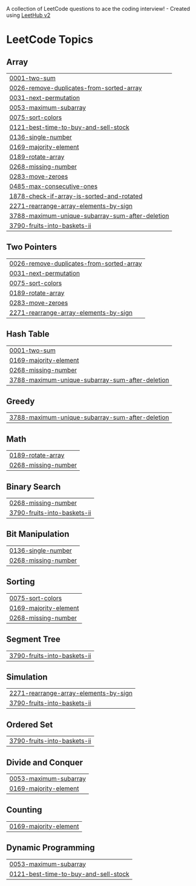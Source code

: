A collection of LeetCode questions to ace the coding interview! - Created using [LeetHub v2](https://github.com/arunbhardwaj/LeetHub-2.0)
<!---LeetCode Topics Start-->
# LeetCode Topics
## Array
|  |
| ------- |
| [0001-two-sum](https://github.com/MonicaParichha/Leetcode/tree/master/0001-two-sum) |
| [0026-remove-duplicates-from-sorted-array](https://github.com/MonicaParichha/Leetcode/tree/master/0026-remove-duplicates-from-sorted-array) |
| [0031-next-permutation](https://github.com/MonicaParichha/Leetcode/tree/master/0031-next-permutation) |
| [0053-maximum-subarray](https://github.com/MonicaParichha/Leetcode/tree/master/0053-maximum-subarray) |
| [0075-sort-colors](https://github.com/MonicaParichha/Leetcode/tree/master/0075-sort-colors) |
| [0121-best-time-to-buy-and-sell-stock](https://github.com/MonicaParichha/Leetcode/tree/master/0121-best-time-to-buy-and-sell-stock) |
| [0136-single-number](https://github.com/MonicaParichha/Leetcode/tree/master/0136-single-number) |
| [0169-majority-element](https://github.com/MonicaParichha/Leetcode/tree/master/0169-majority-element) |
| [0189-rotate-array](https://github.com/MonicaParichha/Leetcode/tree/master/0189-rotate-array) |
| [0268-missing-number](https://github.com/MonicaParichha/Leetcode/tree/master/0268-missing-number) |
| [0283-move-zeroes](https://github.com/MonicaParichha/Leetcode/tree/master/0283-move-zeroes) |
| [0485-max-consecutive-ones](https://github.com/MonicaParichha/Leetcode/tree/master/0485-max-consecutive-ones) |
| [1878-check-if-array-is-sorted-and-rotated](https://github.com/MonicaParichha/Leetcode/tree/master/1878-check-if-array-is-sorted-and-rotated) |
| [2271-rearrange-array-elements-by-sign](https://github.com/MonicaParichha/Leetcode/tree/master/2271-rearrange-array-elements-by-sign) |
| [3788-maximum-unique-subarray-sum-after-deletion](https://github.com/MonicaParichha/Leetcode/tree/master/3788-maximum-unique-subarray-sum-after-deletion) |
| [3790-fruits-into-baskets-ii](https://github.com/MonicaParichha/Leetcode/tree/master/3790-fruits-into-baskets-ii) |
## Two Pointers
|  |
| ------- |
| [0026-remove-duplicates-from-sorted-array](https://github.com/MonicaParichha/Leetcode/tree/master/0026-remove-duplicates-from-sorted-array) |
| [0031-next-permutation](https://github.com/MonicaParichha/Leetcode/tree/master/0031-next-permutation) |
| [0075-sort-colors](https://github.com/MonicaParichha/Leetcode/tree/master/0075-sort-colors) |
| [0189-rotate-array](https://github.com/MonicaParichha/Leetcode/tree/master/0189-rotate-array) |
| [0283-move-zeroes](https://github.com/MonicaParichha/Leetcode/tree/master/0283-move-zeroes) |
| [2271-rearrange-array-elements-by-sign](https://github.com/MonicaParichha/Leetcode/tree/master/2271-rearrange-array-elements-by-sign) |
## Hash Table
|  |
| ------- |
| [0001-two-sum](https://github.com/MonicaParichha/Leetcode/tree/master/0001-two-sum) |
| [0169-majority-element](https://github.com/MonicaParichha/Leetcode/tree/master/0169-majority-element) |
| [0268-missing-number](https://github.com/MonicaParichha/Leetcode/tree/master/0268-missing-number) |
| [3788-maximum-unique-subarray-sum-after-deletion](https://github.com/MonicaParichha/Leetcode/tree/master/3788-maximum-unique-subarray-sum-after-deletion) |
## Greedy
|  |
| ------- |
| [3788-maximum-unique-subarray-sum-after-deletion](https://github.com/MonicaParichha/Leetcode/tree/master/3788-maximum-unique-subarray-sum-after-deletion) |
## Math
|  |
| ------- |
| [0189-rotate-array](https://github.com/MonicaParichha/Leetcode/tree/master/0189-rotate-array) |
| [0268-missing-number](https://github.com/MonicaParichha/Leetcode/tree/master/0268-missing-number) |
## Binary Search
|  |
| ------- |
| [0268-missing-number](https://github.com/MonicaParichha/Leetcode/tree/master/0268-missing-number) |
| [3790-fruits-into-baskets-ii](https://github.com/MonicaParichha/Leetcode/tree/master/3790-fruits-into-baskets-ii) |
## Bit Manipulation
|  |
| ------- |
| [0136-single-number](https://github.com/MonicaParichha/Leetcode/tree/master/0136-single-number) |
| [0268-missing-number](https://github.com/MonicaParichha/Leetcode/tree/master/0268-missing-number) |
## Sorting
|  |
| ------- |
| [0075-sort-colors](https://github.com/MonicaParichha/Leetcode/tree/master/0075-sort-colors) |
| [0169-majority-element](https://github.com/MonicaParichha/Leetcode/tree/master/0169-majority-element) |
| [0268-missing-number](https://github.com/MonicaParichha/Leetcode/tree/master/0268-missing-number) |
## Segment Tree
|  |
| ------- |
| [3790-fruits-into-baskets-ii](https://github.com/MonicaParichha/Leetcode/tree/master/3790-fruits-into-baskets-ii) |
## Simulation
|  |
| ------- |
| [2271-rearrange-array-elements-by-sign](https://github.com/MonicaParichha/Leetcode/tree/master/2271-rearrange-array-elements-by-sign) |
| [3790-fruits-into-baskets-ii](https://github.com/MonicaParichha/Leetcode/tree/master/3790-fruits-into-baskets-ii) |
## Ordered Set
|  |
| ------- |
| [3790-fruits-into-baskets-ii](https://github.com/MonicaParichha/Leetcode/tree/master/3790-fruits-into-baskets-ii) |
## Divide and Conquer
|  |
| ------- |
| [0053-maximum-subarray](https://github.com/MonicaParichha/Leetcode/tree/master/0053-maximum-subarray) |
| [0169-majority-element](https://github.com/MonicaParichha/Leetcode/tree/master/0169-majority-element) |
## Counting
|  |
| ------- |
| [0169-majority-element](https://github.com/MonicaParichha/Leetcode/tree/master/0169-majority-element) |
## Dynamic Programming
|  |
| ------- |
| [0053-maximum-subarray](https://github.com/MonicaParichha/Leetcode/tree/master/0053-maximum-subarray) |
| [0121-best-time-to-buy-and-sell-stock](https://github.com/MonicaParichha/Leetcode/tree/master/0121-best-time-to-buy-and-sell-stock) |
<!---LeetCode Topics End-->
